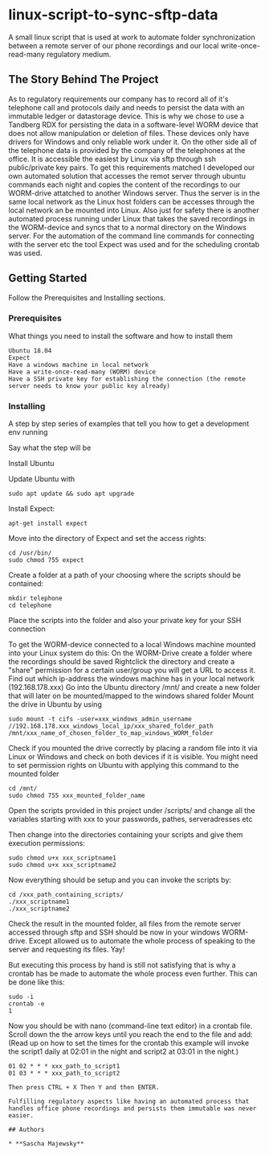 # linux-script-to-sync-sftp-data

A small linux script that is used at work to automate folder synchronization between a remote server of our phone recordings and our local write-once-read-many regulatory medium.

## The Story Behind The Project

As to regulatory requirements our company has to record all of it's telephone call and protocols daily and needs to persist the data with an immutable ledger or datastorage device. This is why we chose to use a Tandberg RDX for persisting the data in a software-level WORM device that does not allow manipulation or deletion of files. These devices only have drivers for Windows and only reliable work under it. On the other side all of the telephone data is provided by the company of the telephones at the office. It is accessible the easiest by Linux via sftp through ssh public/private key pairs. To get this requirements matched I developed our own automated solution that accesses the remot server through ubuntu commands each night and copies the content of the recordings to our WORM-drive attatched to another Windows server. Thus the server is in the same local network as the Linux host folders can be accesses through the local network an be mounted into Linux. Also just for safety there is another automated process running under Linux that takes the saved recordings in the WORM-device and syncs that to a normal directory on the Windows server. For the automation of the command line commands for connecting with the server etc the tool Expect was used and for the scheduling crontab was used.

## Getting Started

Follow the Prerequisites and Installing sections.

### Prerequisites

What things you need to install the software and how to install them

```
Ubuntu 18.04
Expect
Have a windows machine in local network
Have a write-once-read-many (WORM) device
Have a SSH private key for establishing the connection (the remote server needs to know your public key already)
```

### Installing

A step by step series of examples that tell you how to get a development env running

Say what the step will be


Install Ubuntu

Update Ubuntu with
```
sudo apt update && sudo apt upgrade
```

Install Expect:
```
apt-get install expect
```

Move into the directory of Expect and set the access rights:
```
cd /usr/bin/
sudo chmod 755 expect
```

Create a folder at a path of your choosing where the scripts should be contained:
```
mkdir telephone
cd telephone
```

Place the scripts into the folder and also your private key for your SSH connection

To get the WORM-device connected to a local Windows machine mounted into your Linux system do this:
On the WORM-Drive create a folder where the recordings should be saved
Rightclick the directory and create a "share" permission for a certain user/group you will get a URL to access it.
Find out which ip-address the windows machine has in your local network (192.168.178.xxx)
Go into the Ubuntu directory /mnt/ and create a new folder that will later on be mounted/mapped to the windows shared folder
Mount the drive in Ubuntu by using
```
sudo mount -t cifs -user=xxx_windows_admin_username //192.168.178.xxx_windows_local_ip/xxx_shared_folder_path /mnt/xxx_name_of_chosen_folder_to_map_windows_WORM_folder
```

Check if you mounted the drive correctly by placing a random file into it via Linux or Windows and check on both devices if it is visible. You might need to set permission rights on Ubuntu with applying this command to the mounted folder
```
cd /mnt/
sudo chmod 755 xxx_mounted_folder_name
```

Open the scripts provided in this project under /scripts/ and change all the variables starting with xxx to your passwords, pathes, serveradresses etc

Then change into the directories containing your scripts and give them execution permissions:
```
sudo chmod u+x xxx_scriptname1
sudo chmod u+x xxx_scriptname2
```

Now everything should be setup and you can invoke the scripts by:
```
cd /xxx_path_containing_scripts/
./xxx_scriptname1
./xxx_scriptname2
```

Check the result in the mounted folder, all files from the remote server accessed through sftp and SSH should be now in your windows WORM-drive. Except allowed us to automate the whole process of speaking to the server and requesting its files. Yay!

But executing this process by hand is still not satisfying that is why a crontab has be made to automate the whole process even further. This can be done like this:
```
sudo -i
crontab -e
1
```

Now you should be with nano (command-line text editor) in a crontab file. Scroll down the the arrow keys until you reach the end to the file and add: (Read up on how to set the times for the crontab this example will invoke the script1 daily at 02:01 in the night and script2 at 03:01 in the night.)
```
01 02 * * * xxx_path_to_script1
01 03 * * * xxx_path_to_script2

Then press CTRL + X Then Y and then ENTER.

Fulfilling regulatory aspects like having an automated process that handles office phone recordings and persists them immutable was never easier.

## Authors

* **Sascha Majewsky**